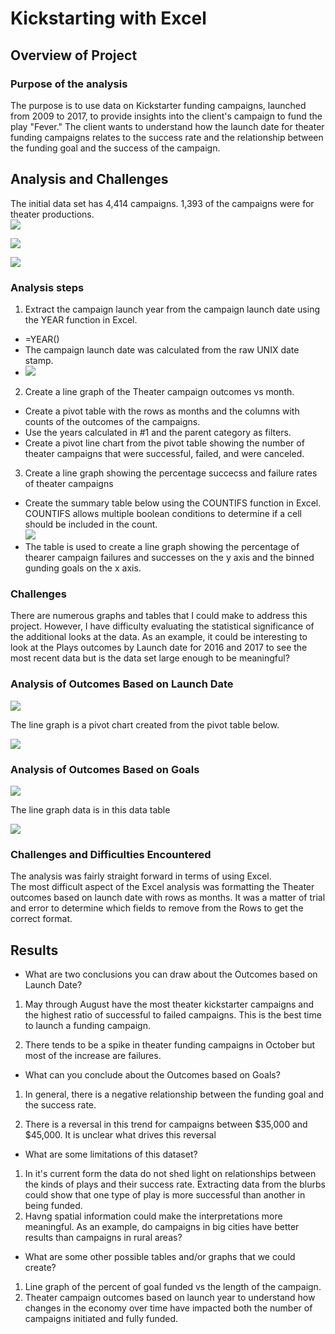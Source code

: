 # Kickstarting with Excel

## Overview of Project  
### Purpose of the analysis  
The purpose is to use data on Kickstarter funding campaigns, launched from 2009 to 2017, to provide insights into the client's campaign to fund the play "Fever."  The client wants to understand how the launch date for theater funding campaigns relates to the success rate and the relationship between the funding goal and the success of the campaign. 
## Analysis and Challenges  
The initial data set has 4,414 campaigns.  1,393 of the campaigns were for theater productions.  
![](Parent_category_outcomes_no_filter.png)  
  
![](Parent_category_outcomes_theater.png)  
  
![](Subcategory_outcomes_Plays.png)  
### Analysis steps  
1. Extract the campaign launch year from the campaign launch date using the YEAR function in Excel.  
- =YEAR()
- The campaign launch date was calculated from the raw UNIX date stamp.  
- ![](Convert_UNIX_date_stamp_to_readable_date.PNG)  
2. Create a line graph of the Theater campaign outcomes vs month.  
- Create a pivot table with the rows as months and the columns with counts of the outcomes of the campaigns.  
- Use the years calculated in #1 and the parent category as filters.
- Create a pivot line chart from the pivot table showing the number of theater campaigns that were successful, failed, and were canceled.  
3. Create a line graph showing the percentage succecss and failure rates of theater campaigns  
- Create the summary table below using the COUNTIFS function in Excel.  COUNTIFS allows multiple boolean conditions to determine if a cell should be included in the count.  
![](Outcomes_based_on_goals_table.PNG)  
- The table is used to create a line graph showing the percentage of thearer campaign failures and successes on the y axis and the binned gunding goals on the x axis.  
  
### Challenges  

There are numerous graphs and tables that I could make to address this project.  However, I have difficulty evaluating the statistical significance of the additional looks at the data.  As an example, it could be interesting to look at the Plays outcomes by Launch date for 2016 and 2017 to see the most recent data but is the data set large enough to be meaningful?  
  
### Analysis of Outcomes Based on Launch Date  
  
![](Theater_Outcome_vs_Launch.png)  
  
The line graph is a pivot chart created from the pivot table below.  

![](Outcomes_based_on_date_pivot_table.PNG)  

### Analysis of Outcomes Based on Goals  
  
![](Outcomes_vs_Goals.png)  
  
The line graph data is in this data table  
  
![](Outcomes_based_on_goals_table.PNG)  
  
### Challenges and Difficulties Encountered  
  
The analysis was fairly straight forward in terms of using Excel.  
The most difficult aspect of the Excel analysis was formatting the Theater outcomes based on launch date with rows as months.  It was a matter of trial and error to determine which fields to remove from the Rows to get the correct format.  

## Results

- What are two conclusions you can draw about the Outcomes based on Launch Date?  
  
1. May through August have the most theater kickstarter campaigns and the highest ratio of successful to failed campaigns.  This is the best time to launch a funding campaign.

2. There tends to be a spike in theater funding campaigns in October but most of the increase are failures.  
  
- What can you conclude about the Outcomes based on Goals?  
  
1. In general, there is a negative relationship between the funding goal and the success rate.  
  
2. There is a reversal in this trend for campaigns between $35,000 and $45,000.  It is unclear what drives this reversal  
  
- What are some limitations of this dataset?  
  
1. In it's current form the data do not shed light on relationships between the kinds of plays and their success rate.  Extracting data from the blurbs could show that one type of play is more successful than another in being funded.  
2. Havng spatial information could make the interpretations more meaningful.  As an example, do campaigns in big cities have better results than campaigns in rural areas?    
  
- What are some other possible tables and/or graphs that we could create?  
  
1. Line graph of the percent of goal funded vs the length of the campaign.  
2. Theater campaign outcomes based on launch year to understand how changes in the economy over time have impacted both the number of campaigns initiated and fully funded.  

